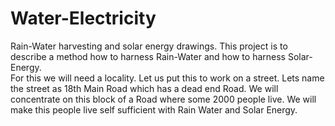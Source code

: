 # Water-Electricity
Rain-Water harvesting and solar energy drawings. 
This project is to describe a method how to harness Rain-Water and how to harness Solar-Energy.  
For this we will need a locality.  Let us put this to work on a street.  Lets name the street as 18th Main Road which has a dead end Road. 
We will concentrate on this block of a Road where some 2000 people live.
We will make this people live self sufficient with Rain Water and Solar Energy. 

